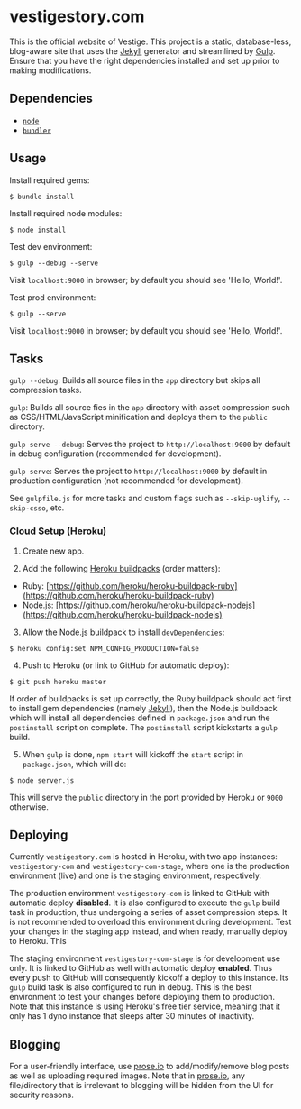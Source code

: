 # vestigestory.com

This is the official website of Vestige. This project is a static, database-less, blog-aware site that uses the [Jekyll](http://jekyllrb.com) generator and streamlined by [Gulp](http://gulpjs.com). Ensure that you have the right dependencies installed and set up prior to making modifications.

## Dependencies

- [```node```](https://nodejs.org) 
- [```bundler```](http://bundler.io)

## Usage

Install required gems:
```
$ bundle install
```

Install required node modules:
```
$ node install
```

Test dev environment:
```
$ gulp --debug --serve
```

Visit ```localhost:9000``` in browser; by default you should see 'Hello, World!'.

Test prod environment:
```
$ gulp --serve
```

Visit ```localhost:9000``` in browser; by default you should see 'Hello, World!'.

## Tasks

```gulp --debug```: Builds all source files in the ```app``` directory but skips all compression tasks.

```gulp```: Builds all source fies in the ```app``` directory with asset compression such as CSS/HTML/JavaScript minification and deploys them to the ```public``` directory.

```gulp serve --debug```: Serves the project to ```http://localhost:9000``` by default in debug configuration (recommended for development).

```gulp serve```: Serves the project to ```http://localhost:9000``` by default in production configuration (not recommended for development).

See ```gulpfile.js``` for more tasks and custom flags such as ```--skip-uglify```, ```--skip-csso```, etc.

### Cloud Setup (Heroku)

1. Create new app.

2. Add the following [Heroku buildpacks](https://devcenter.heroku.com/articles/buildpacks) (order matters):

  - Ruby: [https://github.com/heroku/heroku-buildpack-ruby](https://github.com/heroku/heroku-buildpack-ruby)
  - Node.js: [https://github.com/heroku/heroku-buildpack-nodejs](https://github.com/heroku/heroku-buildpack-nodejs)
  
3. Allow the Node.js buildpack to install ```devDependencies```:
  ```
  $ heroku config:set NPM_CONFIG_PRODUCTION=false
  ```
  
4. Push to Heroku (or link to GitHub for automatic deploy):
  ```
  $ git push heroku master
  ```
  If order of buildpacks is set up correctly, the Ruby buildpack should act first to install gem dependencies (namely [Jekyll](http://jekyllrb.com)), then the Node.js buildpack which will install all dependencies defined in ```package.json``` and run the ```postinstall``` script on complete. The ```postinstall``` script kickstarts a ```gulp``` build.
  
5. When ```gulp``` is done, ```npm start``` will kickoff the ```start``` script in ```package.json```, which will do:
  ```
  $ node server.js
  ```
  This will serve the ```public``` directory in the port provided by Heroku or ```9000``` otherwise.

## Deploying

Currently ```vestigestory.com``` is hosted in Heroku, with two app instances: ```vestigestory-com``` and ```vestigestory-com-stage```, where one is the production environment (live) and one is the staging environment, respectively. 

The production environment ```vestigestory-com``` is linked to GitHub with automatic deploy **disabled**. It is also configured to execute the ```gulp``` build task in production, thus undergoing a series of asset compression steps. It is not recommended to overload this environment during development. Test your changes in the staging app instead, and when ready, manually deploy to Heroku. This 

The staging environment ```vestigestory-com-stage``` is for development use only. It is linked to GitHub as well with automatic deploy **enabled**. Thus every push to GitHub will consequently kickoff a deploy to this instance. Its ```gulp``` build task is also configured to run in debug. This is the best environment to test your changes before deploying them to production. Note that this instance is using Heroku's free tier service, meaning that it only has 1 dyno instance that sleeps after 30 minutes of inactivity.

## Blogging

For a user-friendly interface, use [prose.io](http://prose.io) to add/modify/remove blog posts as well as uploading required images. Note that in [prose.io](http://prose.io), any file/directory that is irrelevant to blogging will be hidden from the UI for security reasons.

